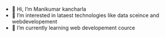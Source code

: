 - 👋 Hi, I’m Manikumar kancharla
- 👀 I’m interested in lataest technologies like data sceince and webdevelopement
- 🌱 I’m currently learning web developement cource 


<!---
Manikumar-kancharla/Manikumar-kancharla is a ✨ special ✨ repository because its `README.md` (this file) appears on your GitHub profile.
You can click the Preview link to take a look at your changes.
--->
